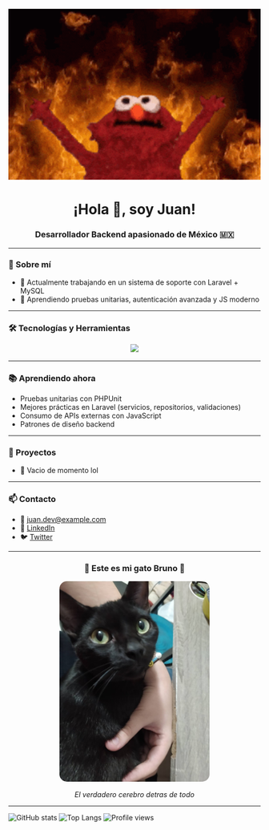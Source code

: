 <!-- Banner Elmo 🔥 -->
<p align="center">
  <img src="https://github.com/JuanRZ24/JuanRZ24/raw/main/assets/meme-elmo.gif" width="600" alt="Elmo modo demonio" />
</p>

<!-- Título central -->
<h1 align="center">¡Hola 👋, soy Juan!</h1>
<h3 align="center">Desarrollador Backend apasionado de México 🇲🇽</h3>

---

### 🧠 Sobre mí

- 🔭 Actualmente trabajando en un sistema de soporte con Laravel + MySQL  
- 🌱 Aprendiendo pruebas unitarias, autenticación avanzada y JS moderno   
  

---

### 🛠️ Tecnologías y Herramientas

<p align="center">
  <img src="https://skillicons.dev/icons?i=laravel,mysql,php,html,css,js,vscode,git,github" />
</p>

---
### 📚 Aprendiendo ahora

- Pruebas unitarias con PHPUnit
- Mejores prácticas en Laravel (servicios, repositorios, validaciones)
- Consumo de APIs externas con JavaScript
- Patrones de diseño backend

---

### 🚀 Proyectos 

- 🎫 Vacio de momento lol


---

### 📫 Contacto

- 📧 juan.dev@example.com  
- 💼 [LinkedIn](https://www.linkedin.com/in/JuanRZ24)  
- 🐦 [Twitter](https://twitter.com/JuanRZ24)  

---

<h3 align="center">🐾 Este es mi gato Bruno 🐾</h3>

<p align="center">
  <img src="https://github.com/JuanRZ24/JuanRZ24/raw/main/assets/IMG_20230926_095923.jpg" alt="Gato Bruno" width="300" style="border-radius: 15px;" />
</p>

<p align="center"><em>El verdadero cerebro detras de todo</em></p>



---

![GitHub stats](https://github-readme-stats.vercel.app/api?username=JuanRios&show_icons=true&theme=tokyonight)
![Top Langs](https://github-readme-stats.vercel.app/api/top-langs/?username=JuanRios&layout=compact&theme=tokyonight)
![Profile views](https://komarev.com/ghpvc/?username=JuanRios&color=blue)
